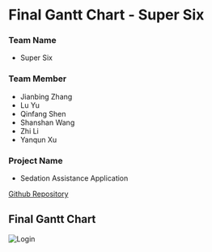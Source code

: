 # Final Gantt Chart - Super Six

### Team Name
* Super Six

### Team Member
* Jianbing Zhang
* Lu Yu
* Qinfang Shen
* Shanshan Wang
* Zhi Li
* Yanqun Xu

### Project Name
* Sedation Assistance Application

[Github Repository](https://github.gatech.edu/gt-cs6440-hit-fall2018/Sedation-Assist)

## Final Gantt Chart

![Login](https://github.gatech.edu/gt-cs6440-hit-fall2018/Sedation-Assist/blob/master/Final%20Delivery/Screen/Chart.JPG)

